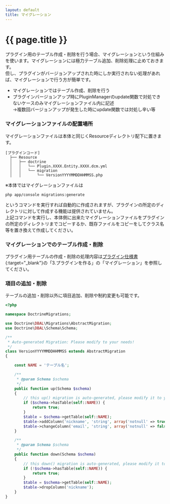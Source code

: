 ```yaml
---
layout: default
title: マイグレーション
---
```


# {{ page.title }}

プラグイン用のテーブル作成・削除を行う場合、マイグレーションという仕組みを使います。マイグレーションには極力テーブル追加、削除処理に止めておきます。  
但し、プラグインがバージョンアップされた時にしか実行されない処理があれば、マイグレーションで行う方が簡単です。

- マイグレーションではテーブル作成、削除を行う
- プラグインバージョンアップ時にPluginManagerのupdate関数で対処できないケースのみマイグレーションファイル内に記述  
→複数回バージョンアップが発生した時にupdate関数では対処し辛い等

### マイグレーションファイルの配置場所
マイグレーションファイルは本体と同じくResourceディレクトリ配下に置きます。

```
[プラグインコード]
  ├── Resource
  │   ├── doctrine
  │   │   └── Plugin.XXXX.Entity.XXXX.dcm.yml
  │   │   └── migration
  │   │       └── VersionYYYYMMDDHHMMSS.php
```
※本体ではマイグレーションファイルは

```
php app/console migrations:generate
```
というコマンドを実行すれば自動的に作成されますが、プラグインの所定のディレクトリに対して作成する機能は提供されていません。  
上記コマンドを実行し、本体側に出来たマイグレーションファイルをプラグインの所定のディレクトリまでコピーするか、既存ファイルをコピーをしてクラス名等を置き換えて作成してください。


### マイグレーションでのテーブル作成・削除

プラグイン用テーブルの作成・削除の処理内容は[プラグイン仕様書](http://downloads.ec-cube.net/src/manual/v3/plugin.pdf){:target="_blank"}の「3.プラグインを作る」の「マイグレーション」を参照してください。


### 項目の追加・削除

テーブルの追加・削除以外に項目追加、削除や制約変更も可能です。

```php
<?php

namespace DoctrineMigrations;

use Doctrine\DBAL\Migrations\AbstractMigration;
use Doctrine\DBAL\Schema\Schema;

/**
 * Auto-generated Migration: Please modify to your needs!
 */
class VersionYYYYMMDDHHMMSS extends AbstractMigration
{

    const NAME = 'テーブル名';

    /**
     * @param Schema $schema
     */
    public function up(Schema $schema)
    {
        // this up() migration is auto-generated, please modify it to your needs
        if ($schema->hasTable(self::NAME)) {
            return true;
        }
        $table = $schema->getTable(self::NAME);
        $table->addColumn('nickname', 'string', array('notnull' => true, 'length' => 50));
        $table->changeColumn('email', 'string', array('notnull' => false, 'length' => 250));
    }

    /**
     * @param Schema $schema
     */
    public function down(Schema $schema)
    {
        // this down() migration is auto-generated, please modify it to your needs
        if (!$schema->hasTable(self::NAME)) {
            return true;
        }
        $table = $schema->getTable(self::NAME);
        $table->dropColumn('nickname');
    }
}
```

